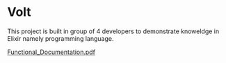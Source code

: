 # Volt

This project is built in group of 4 developers to demonstrate knoweldge in Elixir namely programming language. 

[Functional_Documentation.pdf](https://github.com/rasul-isk/Volt-Web-Application-on-Elixir/files/10410926/Functional_Documentation.pdf)
